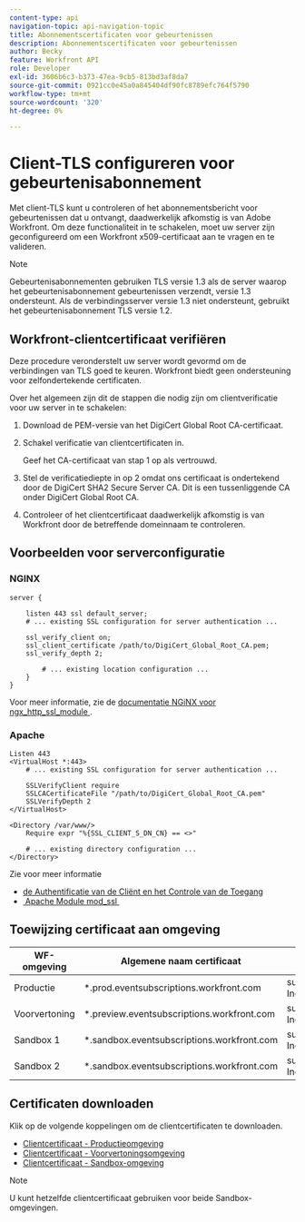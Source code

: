 ```yaml
---
content-type: api
navigation-topic: api-navigation-topic
title: Abonnementscertificaten voor gebeurtenissen
description: Abonnementscertificaten voor gebeurtenissen
author: Becky
feature: Workfront API
role: Developer
exl-id: 3606b6c3-b373-47ea-9cb5-813bd3af8da7
source-git-commit: 0921cc0e45a0a845404df90fc8789efc764f5790
workflow-type: tm+mt
source-wordcount: '320'
ht-degree: 0%

---
```


# Client-TLS configureren voor gebeurtenisabonnement

<!--Configuring Client TLS for Event Subscription
Steps to Verify Workfront's Client Certificate
Examples for Server configuration
NGINX
Apache
Certificate to Environment Mapping
Certificates
Production
Preview
Sandbox 1
Sandbox 2
-->

Met client-TLS kunt u controleren of het abonnementsbericht voor gebeurtenissen dat u ontvangt, daadwerkelijk afkomstig is van Adobe Workfront. Om deze functionaliteit in te schakelen, moet uw server zijn geconfigureerd om een Workfront x509-certificaat aan te vragen en te valideren.


>[!NOTE]
>
>Gebeurtenisabonnementen gebruiken TLS versie 1.3 als de server waarop het gebeurtenisabonnement gebeurtenissen verzendt, versie 1.3 ondersteunt. Als de verbindingsserver versie 1.3 niet ondersteunt, gebruikt het gebeurtenisabonnement TLS versie 1.2.



## Workfront-clientcertificaat verifiëren

Deze procedure veronderstelt uw server wordt gevormd om de verbindingen van TLS goed te keuren. Workfront biedt geen ondersteuning voor zelfondertekende certificaten.

Over het algemeen zijn dit de stappen die nodig zijn om clientverificatie voor uw server in te schakelen:

1. Download de PEM-versie van het DigiCert Global Root CA-certificaat.
1. Schakel verificatie van clientcertificaten in.

   Geef het CA-certificaat van stap 1 op als vertrouwd.

1. Stel de verificatiediepte in op 2 omdat ons certificaat is ondertekend door de DigiCert SHA2 Secure Server CA. Dit is een tussenliggende CA onder DigiCert Global Root CA.
1. Controleer of het clientcertificaat daadwerkelijk afkomstig is van Workfront door de betreffende domeinnaam te controleren.

## Voorbeelden voor serverconfiguratie

### NGINX

```
server {

    listen 443 ssl default_server;
    # ... existing SSL configuration for server authentication ...

    ssl_verify_client on;
    ssl_client_certificate /path/to/DigiCert_Global_Root_CA.pem;
    ssl_verify_depth 2;

        # ... existing location configuration ...
    }
}
```

Voor meer informatie, zie de [&#x200B; documentatie NGiNX voor ngx_http_ssl_module &#x200B;](https://nginx.org/en/docs/http/ngx_http_ssl_module.html).

### Apache

```
Listen 443
<VirtualHost *:443>
    # ... existing SSL configuration for server authentication ...

    SSLVerifyClient require
    SSLCACertificateFile "/path/to/DigiCert_Global_Root_CA.pem"
    SSLVerifyDepth 2
</VirtualHost>

<Directory /var/www/>
    Require expr "%{SSL_CLIENT_S_DN_CN} == <>"

    # ... existing directory configuration ...
</Directory>
```

Zie voor meer informatie

* [&#x200B; de Authentificatie van de Cliënt en het Controle van de Toegang &#x200B;](https://httpd.apache.org/docs/2.4/ssl/ssl_howto.html#accesscontrol)
* [&#x200B; Apache Module mod_ssl &#x200B;](https://httpd.apache.org/docs/2.4/mod/mod_ssl.html)
 

## Toewijzing certificaat aan omgeving

| WF-omgeving | Algemene naam certificaat | Certificaatonderwerp (DN) |
| -- | -- | -- |
| Productie | *.prod.eventsubscriptions.workfront.com | subject= /C=US/ST=Utah/L=Lehi/O=Workfront, Inc./CN=*.prod.eventsubscriptions.workfront.com |
| Voorvertoning | *.preview.eventsubscriptions.workfront.com | subject= /C=US/ST=Utah/L=Lehi/O=Workfront, Inc./CN=*.preview.eventsubscriptions.workfront.com |
| Sandbox 1 | *.sandbox.eventsubscriptions.workfront.com | subject= /C=US/ST=Utah/L=Lehi/O=Workfront, Inc./CN=*.sandbox.eventsubscriptions.workfront.com |
| Sandbox 2 | *.sandbox.eventsubscriptions.workfront.com | subject= /C=US/ST=Utah/L=Lehi/O=Workfront, Inc./CN=*.sandbox.eventsubscriptions.workfront.com |

## Certificaten downloaden

Klik op de volgende koppelingen om de clientcertificaten te downloaden.

* [Clientcertificaat - Productieomgeving](assets/prod-ES-client-cert-oct25.crt)
* [Clientcertificaat - Voorvertoningsomgeving](assets/preview-ES-client-cert-oct25.crt)
* [Clientcertificaat - Sandbox-omgeving](assets/sandbox-ES-client-cert-oct25.crt)

>[!NOTE]
>
>U kunt hetzelfde clientcertificaat gebruiken voor beide Sandbox-omgevingen.
